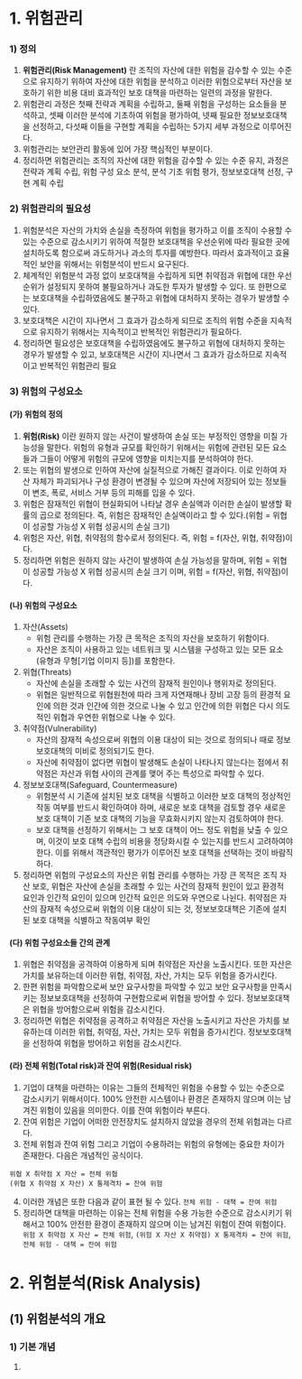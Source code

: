 # 1. 위험관리
### 1) 정의
1. **위험관리(Risk Management)** 란 조직의 자산에 대한 위험을 감수할 수 있는 수준으로 유지하기 위하여 자산에 대한 위험을 분석하고 이러한 위험으로부터 자산을 보호하기 위한 비용 대비 효과적인 보호 대책을 마련하는 일련의 과정을 말한다.
2. 위험관리 과정은 첫째 전략과 계획을 수립하고, 둘째 위험을 구성하는 요소들을 분석하고, 셋째 이러한 분석에 기초하여 위험을 평가하여, 넷째 필요한 정보보호대책을 선정하고, 다섯째 이들을 구현할 계획을 수립하는 5가지 세부 과정으로 이루어진다.
3. 위험관리는 보안관리 활동에 있어 가장 핵심적인 부분이다.
4. 정리하면 위험관리는 조직의 자산에 대한 위험을 감수할 수 있는 수준 유지, 과정은 전략과 계획 수립, 위험 구성 요소 분석, 분석 기초 위험 평가, 정보보호대책 선정, 구현 계획 수립

### 2) 위험관리의 필요성
1. 위험분석은 자산의 가치와 손실을 측정하여 위험을 평가하고 이를 조직이 수용할 수 있는 수준으로 감소시키기 위하여 적절한 보호대책을 우선순위에 따라 필요한 곳에 설치하도록 함으로써 과도하거나 과소의 투자를 예방한다. 따라서 효과적이고 효율적인 보안을 위해서는 위험분석이 반드시 요구된다.
2. 체계적인 위험분석 과정 없이 보호대책을 수립하게 되면 취약점과 위협에 대한 우선순위가 설정되지 못하여 불필요하거나 과도한 투자가 발생할 수 있다. 또 한편으로는 보호대책을 수립하였음에도 불구하고 위협에 대처하지 못하는 경우가 발생할 수 있다.
3. 보호대책은 시간이 지나면서 그 효과가 감소하게 되므로 조직의 위험 수준을 지속적으로 유지하기 위해서는 지속적이고 반복적인 위험관리가 필요하다.
4. 정리하면 필요성은 보호대책을 수립하였음에도 불구하고 위협에 대처하지 못하는 경우가 발생할 수 있고, 보호대책은 시간이 지나면서 그 효과가 감소하므로 지속적이고 반복적인 위험관리 필요

### 3) 위험의 구성요소
#### (가) 위험의 정의
1. **위험(Risk)** 이란 원하지 않는 사건이 발생하여 손실 또는 부정적인 영향을 미칠 가능성을 말한다. 위험의 유형과 규모를 확인하기 위해서는 위험에 관련된 모든 요소들과 그들이 어떻게 위험의 규모에 영향을 미치는지를 분석하여야 한다.
2. 또는 위협의 발생으로 인하여 자산에 실질적으로 가해진 결과이다. 이로 인하여 자산 자체가 파괴되거나 구성 환경이 변경될 수 있으며 자산에 저장되어 있는 정보들이 변조, 폭로, 서비스 거부 등의 피해를 입을 수 있다.
3. 위험은 잠재적인 위협이 현실화되어 나타날 경우 손실액과 이러한 손실이 발생할 확률의 곱으로 정의된다. 즉, 위험은 잠재적인 손실액이라고 할 수 있다.(위험 = 위협이 성공할 가능성 X 위협 성공시의 손실 크기)
4. 위험은 자산, 위협, 취약점의 함수로서 정의된다. 즉, 위험 = f(자산, 위협, 취약점)이다.
5. 정리하면 위험은 원하지 않는 사건이 발생하여 손실 가능성을 말하며, 위험 = 위협이 성공할 가능성 X 위협 성공시의 손실 크기 이며, 위험 = f(자산, 위협, 취약점)이다.

#### (나) 위험의 구성요소
1. 자산(Assets)
   * 위험 관리를 수행하는 가장 큰 목적은 조직의 자산을 보호하기 위함이다.
   * 자산은 조직이 사용하고 있는 네트워크 및 시스템을 구성하고 있는 모든 요소(유형과 무형\[기업 이미지 등\])를 포함한다.
2. 위협(Threats)
   * 자산에 손실을 초래할 수 있는 사건의 잠재적 원인이나 행위자로 정의된다.
   * 위협은 일반적으로 위협원천에 따라 크게 자연재해나 장비 고장 등의 환경적 요인에 의한 것과 인간에 의한 것으로 나눌 수 있고 인간에 의한 위협은 다시 의도적인 위협과 우연한 위협으로 나눌 수 있다.
3. 취약점(Vulnerability)
   * 자산의 잠재적 속성으로써 위협의 이용 대상이 되는 것으로 정의되나 때로 정보보호대책의 미비로 정의되기도 한다.
   * 자산에 취약점이 없다면 위협이 발생해도 손실이 나타나지 않는다는 점에서 취약점은 자산과 위협 사이의 관계를 맺어 주는 특성으로 파악할 수 있다.
4. 정보보호대책(Safeguard, Countermeasure)
   * 위험분석 시 기존에 설치된 보호 대책을 식별하고 이러한 보호 대책의 정상적인 작동 여부를 반드시 확인하여야 하며, 새로운 보호 대책을 검토할 경우 새로운 보호 대책이 기존 보호 대책의 기능을 무효화시키지 않는지 검토하여야 한다.
   * 보호 대책을 선정하기 위해서는 그 보호 대책이 어느 정도 위험을 낮출 수 있으며, 이것이 보호 대책 수립의 비용을 정당화시킬 수 있는지를 반드시 고려하여야 한다. 이를 위해서 객관적인 평가가 이루어진 보호 대책을 선택하는 것이 바람직하다.
5. 정리하면 위험의 구성요소의 자산은 위험 관리를 수행하는 가장 큰 목적은 조직 자산 보호, 위협은 자산에 손실을 초래할 수 있는 사건의 잠재적 원인이 있고 환경적 요인과 인간적 요인이 있으며 인간적 요인은 의도와 우연으로 나뉜다. 취약점은 자산의 잠재적 속성으로써 위협의 이용 대상이 되는 것, 정보보호대책은 기존에 설치된 보호 대책을 식별하고 작동여부 확인

#### (다) 위험 구성요소들 간의 관계
1. 위협은 취약점을 공격하여 이용하게 되며 취약점은 자산을 노출시킨다. 또한 자산은 가치를 보유하는데 이러한 위협, 취약점, 자산, 가치는 모두 위험을 증가시킨다.
2. 한편 위험을 파악함으로써 보안 요구사항을 파악할 수 있고 보안 요구사항을 만족시키는 정보보호대책을 선정하여 구현함으로써 위협을 방어할 수 있다. 정보보호대책은 위협을 방어함으로써 위험을 감소시킨다.
3. 정리하면 위협은 취약점을 공격하고 취약점은 자산을 노출시키고 자산은 가치를 보유하는데 이러한 위협, 취약점, 자산, 가치는 모두 위험을 증가시킨다. 정보보호대책을 선정하여 위협을 방어하고 위험을 감소시킨다.

#### (라) 전체 위험(Total risk)과 잔여 위험(Residual risk)
1. 기업이 대책을 마련하는 이유는 그들의 전체적인 위험을 수용할 수 있는 수준으로 감소시키기 위해서이다. 100% 안전한 시스템이나 환경은 존재하지 않으며 이는 남겨진 위험이 있음을 의미한다. 이를 잔여 위험이라 부른다.
2. 잔여 위험은 기업이 어떠한 안전장치도 설치하지 않았을 경우의 전체 위험과는 다르다.
3. 전체 위험과 잔여 위험 그리고 기업이 수용하려는 위험의 유형에는 중요한 차이가 존재한다. 다음은 개념적인 공식이다.
```
위협 X 취약점 X 자산 = 전체 위협
(위협 X 취약점 X 자산) X 통제격차 = 잔여 위험
```
4. 이러한 개념은 또한 다음과 같이 표현 될 수 있다.
```전체 위험 - 대책 = 잔여 위험```
5. 정리하면 대책을 마련하는 이유는 전체 위험을 수용 가능한 수준으로 감소시키기 위해서고 100% 안전한 환경이 존재하지 않으며 이는 남겨진 위험이 잔여 위험이다. ``` 위험 X 취약점 X 자산 = 전체 위험```, ```(위험 X 자산 X 취약점) X 통제격차 = 잔여 위험```, ```전체 위험 - 대책 = 잔여 위험```

# 2. 위험분석(Risk Analysis)
## (1) 위험분석의 개요
### 1) 기본 개념
1. 
